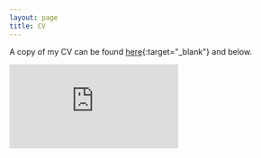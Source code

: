 ```yaml
---
layout: page
title: CV
---
```


A copy of my CV can be found [here](https://heatherkopp.github.io/files/heatherkopp_cv.pdf){:target="_blank"} and below. 

<embed src="https://heatherkopp.github.io/files/heatherkopp_cv.pdf" type="application/pdf" scale="tofit"/>
